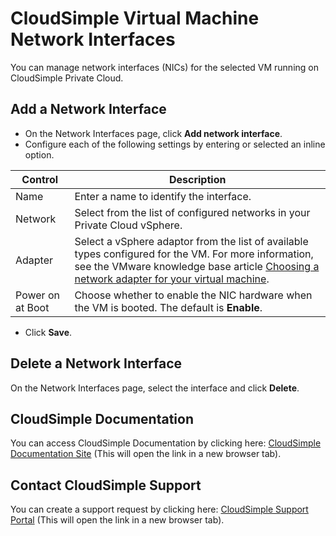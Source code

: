 # CloudSimple Virtual Machine Network Interfaces

You can manage network interfaces (NICs) for the selected VM running on CloudSimple Private Cloud.

## Add a Network Interface
* On the Network Interfaces page, click **Add network interface**.
* Configure each of the following settings by entering or selected an inline option.

| **Control** | **Description** |
| ------------ | ------------- |  
| Name | Enter a name to identify the interface.  | 
| Network | Select from the list of configured networks in your Private Cloud vSphere.  | 
| Adapter | Select a vSphere adaptor from the list of available types configured for the VM. For more information, see the VMware knowledge base article [Choosing a network adapter for your virtual machine](https://kb.vmware.com/s/article/1001805). |
| Power on at Boot | Choose whether to enable the NIC hardware when the VM is booted. The default is **Enable**. |

* Click **Save**.

## Delete a Network Interface
On the Network Interfaces page, select the interface and click **Delete**.

## CloudSimple Documentation

You can access CloudSimple Documentation by clicking here: [CloudSimple Documentation Site](https://docs.cloudsimple.com) (This will open the link in a new browser tab).

## Contact CloudSimple Support

You can create a support request by clicking here: [CloudSimple Support Portal](https://support.cloudsimple.com) (This will open the link in a new browser tab).